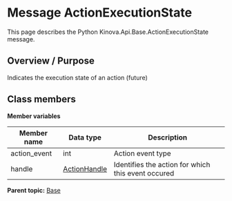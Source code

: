 # Message ActionExecutionState

This page describes the Python Kinova.Api.Base.ActionExecutionState message.

## Overview / Purpose

Indicates the execution state of an action \(future\)

## Class members

 **Member variables** 

|Member name|Data type|Description|
|-----------|---------|-----------|
|action\_event|int|Action event type|
|handle| [ActionHandle](msg_Base_ActionHandle.md#)|Identifies the action for which this event occured|

**Parent topic:** [Base](../references/summary_Base.md)

